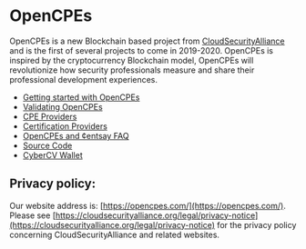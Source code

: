 # OpenCPEs

OpenCPEs is a new Blockchain based project from [CloudSecurityAlliance](https://cloudsecurityalliance.org/) and is the first of several projects to come in 2019-2020. OpenCPEs is inspired by the cryptocurrency Blockchain model, OpenCPEs will revolutionize how security professionals measure and share their professional development experiences.

- [Getting started with OpenCPEs](https://opencpes.com/getting-started)
- [Validating OpenCPEs](https://opencpes.com/validating-opencpes)
- [CPE Providers](https://opencpes.com/cpe-providers)
- [Certification Providers](https://opencpes.com/certification-providers)
- [OpenCPEs and ¢entsay FAQ](https://opencpes.com/faq)
- [Source Code](https://opencpes.com/codex/source-code)
- [CyberCV Wallet](https://opencpes.com/codex/cybercv-wallet-details)

## Privacy policy:

Our website address is: [https://opencpes.com/](https://opencpes.com/). Please see [https://cloudsecurityalliance.org/legal/privacy-notice](https://cloudsecurityalliance.org/legal/privacy-notice) for the privacy policy concerning CloudSecurityAlliance and related websites.
